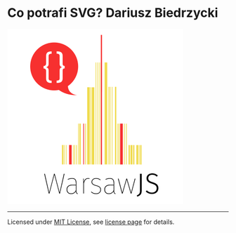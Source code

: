 # Co potrafi SVG? Dariusz Biedrzycki

![Logo](/themes/warsawjs/pictures/logo.png)

---
Licensed under [MIT License](http://en.wikipedia.org/wiki/MIT_License), see [license page](https://github.com/shower/shower/wiki/MIT-License) for details.
